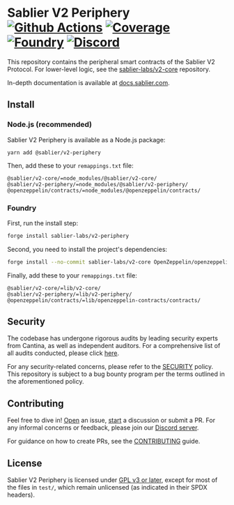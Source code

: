 # Sablier V2 Periphery [![Github Actions][gha-badge]][gha] [![Coverage][codecov-badge]][codecov] [![Foundry][foundry-badge]][foundry] [![Discord][discord-badge]][discord]

[gha]: https://github.com/sablier-labs/v2-periphery/actions
[gha-badge]: https://github.com/sablier-labs/v2-periphery/actions/workflows/ci.yml/badge.svg
[codecov]: https://codecov.io/gh/sablier-labs/v2-periphery
[codecov-badge]: https://codecov.io/gh/sablier-labs/v2-periphery/branch/main/graph/badge.svg
[discord]: https://discord.gg/bSwRCwWRsT
[discord-badge]: https://dcbadge.vercel.app/api/server/bSwRCwWRsT?style=flat
[foundry]: https://getfoundry.sh/
[foundry-badge]: https://img.shields.io/badge/Built%20with-Foundry-FFDB1C.svg

This repository contains the peripheral smart contracts of the Sablier V2 Protocol. For lower-level logic, see the
[sablier-labs/v2-core](https://github.com/sablier-labs/v2-core) repository.

In-depth documentation is available at [docs.sablier.com](https://docs.sablier.com).

## Install

### Node.js (recommended)

Sablier V2 Periphery is available as a Node.js package:

```shell
yarn add @sablier/v2-periphery
```

Then, add these to your `remappings.txt` file:

```text
@sablier/v2-core/=node_modules/@sablier/v2-core/
@sablier/v2-periphery/=node_modules/@sablier/v2-periphery/
@openzeppelin/contracts/=node_modules/@openzeppelin/contracts/
```

### Foundry

First, run the install step:

```sh
forge install sablier-labs/v2-periphery
```

Second, you need to install the project's dependencies:

```sh
forge install --no-commit sablier-labs/v2-core OpenZeppelin/openzeppelin-contracts@v4.9.2
```

Finally, add these to your `remappings.txt` file:

```text
@sablier/v2-core/=lib/v2-core/
@sablier/v2-periphery/=lib/v2-periphery/
@openzeppelin/contracts/=lib/openzeppelin-contracts/contracts/
```

## Security

The codebase has undergone rigorous audits by leading security experts from Cantina, as well as independent auditors.
For a comprehensive list of all audits conducted, please click [here](https://github.com/sablier-labs/audits).

For any security-related concerns, please refer to the [SECURITY](./SECURITY.md) policy. This repository is subject to a
bug bounty program per the terms outlined in the aforementioned policy.

## Contributing

Feel free to dive in! [Open](https://github.com/sablier-labs/v2-periphery/issues/new) an issue,
[start](https://github.com/sablier-labs/v2-periphery/discussions/new) a discussion or submit a PR. For any informal
concerns or feedback, please join our [Discord server](https://discord.gg/bSwRCwWRsT).

For guidance on how to create PRs, see the [CONTRIBUTING](./CONTRIBUTING.md) guide.

## License

Sablier V2 Periphery is licensed under [GPL v3 or later](./LICENSE.md), except for most of the files in `test/`, which
remain unlicensed (as indicated in their SPDX headers).
